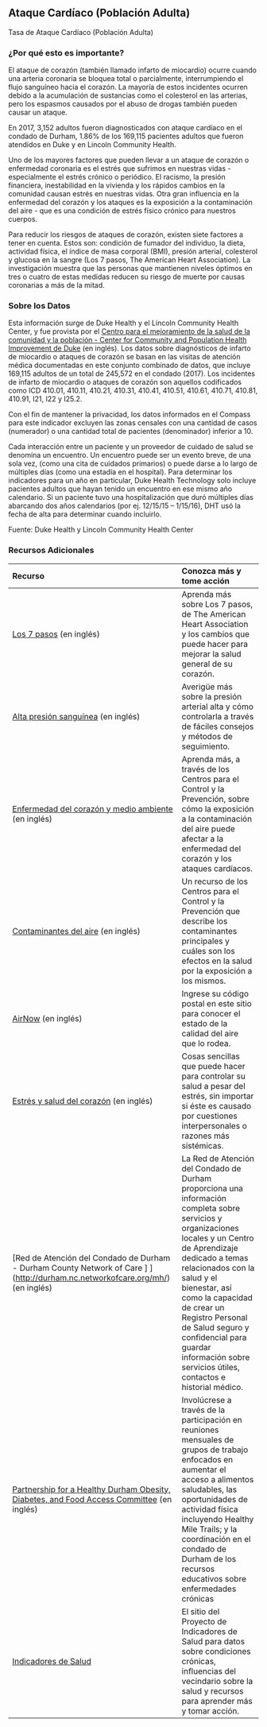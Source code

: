 ## Ataque Cardíaco (Población Adulta) 
Tasa de Ataque Cardíaco (Población Adulta) 

### ¿Por qué esto es importante?
El ataque de corazón (también llamado infarto de miocardio) ocurre cuando una arteria coronaria se bloquea total o parcialmente, interrumpiendo el flujo sanguíneo hacia el corazón. La mayoría de estos incidentes ocurren debido a la acumulación de sustancias como el colesterol en las arterias, pero los espasmos causados por el abuso de drogas también pueden causar un ataque.  

En 2017, 3,152 adultos fueron diagnosticados con ataque cardíaco en el condado de Durham, 1.86% de los 169,115 pacientes adultos que fueron atendidos en Duke y en Lincoln Community Health.

Uno de los mayores factores que pueden llevar a un ataque de corazón o enfermedad coronaria es el estrés que sufrimos en nuestras vidas - especialmente el estrés crónico o periódico. El racismo, la presión financiera, inestabilidad en la vivienda y los rápidos cambios en la comunidad causan estrés en nuestras vidas. Otra gran influencia en la enfermedad del corazón y los ataques es la exposición a la contaminación del aire - que es una condición de estrés físico crónico para nuestros cuerpos.   

Para reducir los riesgos de ataques de corazón, existen siete factores a tener en cuenta. Estos son: condición de fumador del individuo, la dieta, actividad física, el índice de masa corporal (BMI), presión arterial, colesterol y glucosa en la sangre (Los 7 pasos, The American Heart Association). La investigación muestra que las personas que mantienen niveles óptimos en tres o cuatro de estas medidas reducen su riesgo de muerte por causas coronarias a más de la mitad.  

### Sobre los Datos
Esta información surge de Duke Health y el Lincoln Community Health Center, y fue provista por el [Centro para el mejoramiento de la salud de la comunidad y la población - Center for Community and Population Health Improvement de Duke](http://www.dukehealthimprovement.org/) (en inglés). Los datos sobre diagnósticos de infarto de miocardio o ataques de corazón se basan en las visitas de atención médica documentadas en este conjunto combinado de datos, que incluye 169,115 adultos de un total de 245,572 en el condado (2017). Los incidentes de infarto de miocardio o ataques de corazón son aquellos codificados como ICD 410.01, 410.11, 410.21, 410.31, 410.41, 410.51, 410.61, 410.71, 410.81, 410.91, I21, I22 y I25.2.

Con el fin de mantener la privacidad, los datos informados en el Compass para este indicador excluyen las zonas censales con una cantidad de casos (numerador) o una cantidad total de pacientes (denominador) inferior a 10.

Cada interacción entre un paciente y un proveedor de cuidado de salud se denomina un encuentro. Un encuentro puede ser un evento breve, de una sola vez, (como una cita de cuidados primarios) o puede darse a lo largo de múltiples días (como una estadía en el hospital). Para determinar los indicadores para un año en particular, Duke Health Technology solo incluye pacientes adultos que hayan tenido un encuentro en ese mismo año calendario. Si un paciente tuvo una hospitalización que duró múltiples días abarcando dos años calendarios (por ej. 12/15/15 – 1/15/16), DHT usó la fecha de alta para determinar cuando incluirlo.

Fuente: Duke Health y Lincoln Community Health Center

### Recursos Adicionales

|Recurso | Conozca más y tome acción |
|:--- | :--- |
|[Los 7 pasos](https://heartinsight.heart.org/Lifes-Simple-7/) (en inglés) | Aprenda más sobre Los 7 pasos, de The American Heart Association y los cambios que puede hacer para mejorar la salud general de su corazón.
|[Alta presión sanguínea](https://www.heart.org/en/health-topics/high-blood-pressure) (en inglés) | Averigüe más sobre la presión arterial alta y cómo controlarla a través de fáciles consejos y métodos de seguimiento.
|[Enfermedad del corazón y medio ambiente](https://ephtracking.cdc.gov/showHeartEnv) (en inglés) | Aprenda más, a través de los Centros para el Control y la Prevención, sobre cómo la exposición a la contaminación del aire puede afectar a la enfermedad del corazón y los ataques cardíacos.
|[Contaminantes del aire](https://ephtracking.cdc.gov/showAirContaminants.action#pm) (en inglés) | Un recurso de los Centros para el Control y la Prevención que describe los contaminantes principales y cuáles son los efectos en la salud por la exposición a los mismos.
|[AirNow](https://airnow.gov/) (en inglés) | Ingrese su código postal en este sitio para conocer el estado de la calidad del aire que lo rodea.
|[Estrés y salud del corazón](http://www.heart.org/en/healthy-living/healthy-lifestyle/stress-management/stress-and-heart-health) (en inglés) | Cosas sencillas que puede hacer para controlar su salud a pesar del estrés, sin importar si éste es causado por cuestiones interpersonales o razones más sistémicas.
|[Red de Atención del Condado de Durham - Durham County Network of Care ] ](http://durham.nc.networkofcare.org/mh/) (en inglés) | La Red de Atención del Condado de Durham proporciona una información completa sobre servicios y organizaciones locales y un Centro de Aprendizaje dedicado a temas relacionados con la salud y el bienestar, así como la capacidad de crear un Registro Personal de Salud seguro y confidencial para guardar información sobre servicios útiles, contactos e historial médico.
|[Partnership for a Healthy Durham Obesity, Diabetes, and Food Access Committee](http://healthydurham.org/committees/obesity-and-chronic-illness-committee) (en inglés) | Involúcrese a través de la participación en reuniones mensuales de grupos de trabajo enfocados en aumentar el acceso a alimentos saludables, las oportunidades de actividad física incluyendo Healthy Mile Trails; y la coordinación en el condado de Durham de los recursos educativos sobre enfermedades crónicas
|[Indicadores de Salud](http://health.dataworks-nc.org/es)| El sitio del Proyecto de Indicadores de Salud para datos sobre condiciones crónicas, influencias del vecindario sobre la salud y recursos para aprender más y tomar acción.
